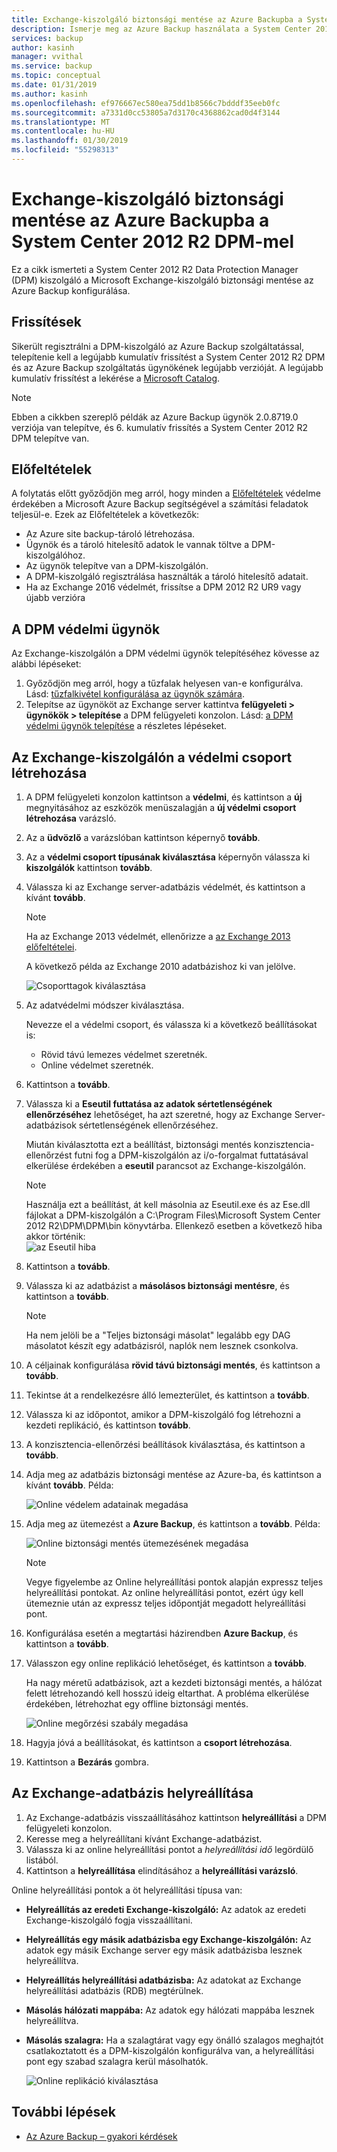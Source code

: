 ```yaml
---
title: Exchange-kiszolgáló biztonsági mentése az Azure Backupba a System Center 2012 R2 DPM-mel
description: Ismerje meg az Azure Backup használata a System Center 2012 R2 DPM biztonsági mentése az Exchange server
services: backup
author: kasinh
manager: vvithal
ms.service: backup
ms.topic: conceptual
ms.date: 01/31/2019
ms.author: kasinh
ms.openlocfilehash: ef976667ec580ea75dd1b8566c7bdddf35eeb0fc
ms.sourcegitcommit: a7331d0cc53805a7d3170c4368862cad0d4f3144
ms.translationtype: MT
ms.contentlocale: hu-HU
ms.lasthandoff: 01/30/2019
ms.locfileid: "55298313"
---
```

# <a name="back-up-an-exchange-server-to-azure-backup-with-system-center-2012-r2-dpm"></a>Exchange-kiszolgáló biztonsági mentése az Azure Backupba a System Center 2012 R2 DPM-mel
Ez a cikk ismerteti a System Center 2012 R2 Data Protection Manager (DPM) kiszolgáló a Microsoft Exchange-kiszolgáló biztonsági mentése az Azure Backup konfigurálása.  

## <a name="updates"></a>Frissítések
Sikerült regisztrálni a DPM-kiszolgáló az Azure Backup szolgáltatással, telepítenie kell a legújabb kumulatív frissítést a System Center 2012 R2 DPM és az Azure Backup szolgáltatás ügynökének legújabb verzióját. A legújabb kumulatív frissítést a lekérése a [Microsoft Catalog](https://catalog.update.microsoft.com/v7/site/Search.aspx?q=System%20Center%202012%20R2%20Data%20protection%20manager).

> [!NOTE]
> Ebben a cikkben szereplő példák az Azure Backup ügynök 2.0.8719.0 verziója van telepítve, és 6. kumulatív frissítés a System Center 2012 R2 DPM telepítve van.
>
>

## <a name="prerequisites"></a>Előfeltételek
A folytatás előtt győződjön meg arról, hogy minden a [Előfeltételek](backup-azure-dpm-introduction.md#prerequisites-and-limitations) védelme érdekében a Microsoft Azure Backup segítségével a számítási feladatok teljesül-e. Ezek az Előfeltételek a következők:

* Az Azure site backup-tároló létrehozása.
* Ügynök és a tároló hitelesítő adatok le vannak töltve a DPM-kiszolgálóhoz.
* Az ügynök telepítve van a DPM-kiszolgálón.
* A DPM-kiszolgáló regisztrálása használták a tároló hitelesítő adatait.
* Ha az Exchange 2016 védelmét, frissítse a DPM 2012 R2 UR9 vagy újabb verzióra

## <a name="dpm-protection-agent"></a>A DPM védelmi ügynök
Az Exchange-kiszolgálón a DPM védelmi ügynök telepítéséhez kövesse az alábbi lépéseket:

1. Győződjön meg arról, hogy a tűzfalak helyesen van-e konfigurálva. Lásd: [tűzfalkivétel konfigurálása az ügynök számára](https://technet.microsoft.com/library/Hh758204.aspx).
2. Telepítse az ügynököt az Exchange server kattintva **felügyeleti > ügynökök > telepítése** a DPM felügyeleti konzolon. Lásd: [a DPM védelmi ügynök telepítése](https://technet.microsoft.com/library/hh758186.aspx?f=255&MSPPError=-2147217396) a részletes lépéseket.

## <a name="create-a-protection-group-for-the-exchange-server"></a>Az Exchange-kiszolgálón a védelmi csoport létrehozása
1. A DPM felügyeleti konzolon kattintson a **védelmi**, és kattintson a **új** megnyitásához az eszközök menüszalagján a **új védelmi csoport létrehozása** varázsló.
2. Az a **üdvözlő** a varázslóban kattintson képernyő **tovább**.
3. Az a **védelmi csoport típusának kiválasztása** képernyőn válassza ki **kiszolgálók** kattintson **tovább**.
4. Válassza ki az Exchange server-adatbázis védelmét, és kattintson a kívánt **tovább**.

   > [!NOTE]
   > Ha az Exchange 2013 védelmét, ellenőrizze a [az Exchange 2013 előfeltételei](https://technet.microsoft.com/library/dn751029.aspx).
   >
   >

    A következő példa az Exchange 2010 adatbázishoz ki van jelölve.

    ![Csoporttagok kiválasztása](./media/backup-azure-backup-exchange-server/select-group-members.png)
5. Az adatvédelmi módszer kiválasztása.

    Nevezze el a védelmi csoport, és válassza ki a következő beállításokat is:

   * Rövid távú lemezes védelmet szeretnék.
   * Online védelmet szeretnék.
6. Kattintson a **tovább**.
7. Válassza ki a **Eseutil futtatása az adatok sértetlenségének ellenőrzéséhez** lehetőséget, ha azt szeretné, hogy az Exchange Server-adatbázisok sértetlenségének ellenőrzéséhez.

    Miután kiválasztotta ezt a beállítást, biztonsági mentés konzisztencia-ellenőrzést futni fog a DPM-kiszolgálón az i/o-forgalmat futtatásával elkerülése érdekében a **eseutil** parancsot az Exchange-kiszolgálón.

   > [!NOTE]
   > Használja ezt a beállítást, át kell másolnia az Eseutil.exe és az Ese.dll fájlokat a DPM-kiszolgálón a C:\Program Files\Microsoft System Center 2012 R2\DPM\DPM\bin könyvtárba. Ellenkező esetben a következő hiba akkor történik:  
   > ![az Eseutil hiba](./media/backup-azure-backup-exchange-server/eseutil-error.png)
   >
   >
8. Kattintson a **tovább**.
9. Válassza ki az adatbázist a **másolásos biztonsági mentésre**, és kattintson a **tovább**.

   > [!NOTE]
   > Ha nem jelöli be a "Teljes biztonsági másolat" legalább egy DAG másolatot készít egy adatbázisról, naplók nem lesznek csonkolva.
   >
   >
10. A céljainak konfigurálása **rövid távú biztonsági mentés**, és kattintson a **tovább**.
11. Tekintse át a rendelkezésre álló lemezterület, és kattintson a **tovább**.
12. Válassza ki az időpontot, amikor a DPM-kiszolgáló fog létrehozni a kezdeti replikáció, és kattintson **tovább**.
13. A konzisztencia-ellenőrzési beállítások kiválasztása, és kattintson a **tovább**.
14. Adja meg az adatbázis biztonsági mentése az Azure-ba, és kattintson a kívánt **tovább**. Példa:

    ![Online védelem adatainak megadása](./media/backup-azure-backup-exchange-server/specify-online-protection-data.png)
15. Adja meg az ütemezést a **Azure Backup**, és kattintson a **tovább**. Példa:

    ![Online biztonsági mentés ütemezésének megadása](./media/backup-azure-backup-exchange-server/specify-online-backup-schedule.png)

    > [!NOTE]
    > Vegye figyelembe az Online helyreállítási pontok alapján expressz teljes helyreállítási pontokat. Az online helyreállítási pontot, ezért úgy kell ütemeznie után az expressz teljes időpontját megadott helyreállítási pont.
    >
    >
16. Konfigurálása esetén a megtartási házirendben **Azure Backup**, és kattintson a **tovább**.
17. Válasszon egy online replikáció lehetőséget, és kattintson a **tovább**.

    Ha nagy méretű adatbázisok, azt a kezdeti biztonsági mentés, a hálózat felett létrehozandó kell hosszú ideig eltarthat. A probléma elkerülése érdekében, létrehozhat egy offline biztonsági mentés.  

    ![Online megőrzési szabály megadása](./media/backup-azure-backup-exchange-server/specify-online-retention-policy.png)
18. Hagyja jóvá a beállításokat, és kattintson a **csoport létrehozása**.
19. Kattintson a **Bezárás** gombra.

## <a name="recover-the-exchange-database"></a>Az Exchange-adatbázis helyreállítása
1. Az Exchange-adatbázis visszaállításához kattintson **helyreállítási** a DPM felügyeleti konzolon.
2. Keresse meg a helyreállítani kívánt Exchange-adatbázist.
3. Válassza ki az online helyreállítási pontot a *helyreállítási idő* legördülő listából.
4. Kattintson a **helyreállítása** elindításához a **helyreállítási varázsló**.

Online helyreállítási pontok a öt helyreállítási típusa van:

* **Helyreállítás az eredeti Exchange-kiszolgáló:** Az adatok az eredeti Exchange-kiszolgáló fogja visszaállítani.
* **Helyreállítás egy másik adatbázisba egy Exchange-kiszolgálón:** Az adatok egy másik Exchange server egy másik adatbázisba lesznek helyreállítva.
* **Helyreállítás helyreállítási adatbázisba:** Az adatokat az Exchange helyreállítási adatbázis (RDB) megtérülnek.
* **Másolás hálózati mappába:** Az adatok egy hálózati mappába lesznek helyreállítva.
* **Másolás szalagra:** Ha a szalagtárat vagy egy önálló szalagos meghajtót csatlakoztatott és a DPM-kiszolgálón konfigurálva van, a helyreállítási pont egy szabad szalagra kerül másolhatók.

    ![Online replikáció kiválasztása](./media/backup-azure-backup-exchange-server/choose-online-replication.png)

## <a name="next-steps"></a>További lépések
* [Az Azure Backup – gyakori kérdések](backup-azure-backup-faq.md)
